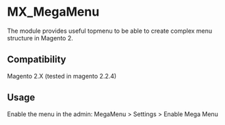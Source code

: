 # MX_MegaMenu
The module provides useful topmenu to be able to create complex menu structure in Magento 2.

## Compatibility
Magento 2.X (tested in magento 2.2.4)

## Usage
Enable the menu in the admin:
MegaMenu > Settings > Enable Mega Menu

